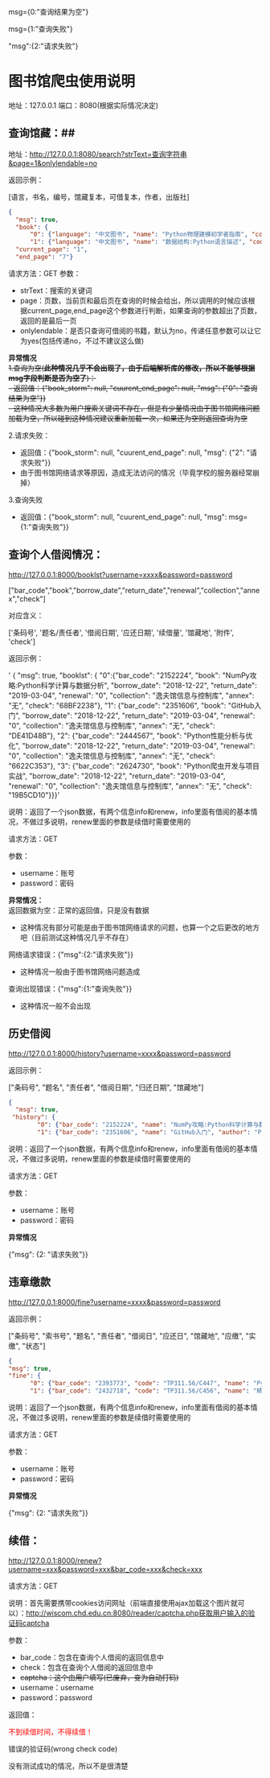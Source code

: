 msg={0:"查询结果为空"}

msg={1:"查询失败"}

"msg":{2:"请求失败"}

# 图书馆爬虫使用说明 #
地址：127.0.0.1
端口：8080(根据实际情况决定)

## 查询馆藏：##
地址：http://127.0.0.1:8080/search?strText=查询字符串&page=1&onlylendable=no

返回示例：

[语言，书名，编号，馆藏复本，可借复本，作者，出版社]

```json
{
  "msg": true, 
  "book": {
      "0": {"language": "中文图书", "name": "Python物理建模初学者指南", "code": "TP311.56/C609", "collection_number": "3", "lendable_number": "2", "author": "(美)JesseM.Kinder,(美)PhilipNelson著", "publish_hose": "人民邮电出版社2017"}, 
      "1": {"language": "中文图书", "name": "数据结构:Python语言描述", "code": "TP311.56/C608", "collection_number": "5", "lendable_number": "1", "author": "张光河主编", "publish_hose": "人民邮电出版社2018"}, "2": {"language": "中文图书", "name": "Python与有限元:基于Python编程的有限元分析及应用扩展", "code": "O241.82-39/C103", "collection_number": "5", "lendable_number": "3", "author": "裴尧尧...[等]著", "publish_hose": "中国水利水电出版社2017"}, "3": {"language": "中文图书", "name": "Python应用开发实战", "code": "TP311.56/C606", "collection_number": "5", "lendable_number": "2", "author": "(美)尼纳德·萨斯叶著", "publish_hose": "人民邮电出版社2018"}, "4": {"language": "中文图书", "name": "Python设计模式", "code": "TP311.56/C604", "collection_number": "5", "lendable_number": "4", "author": "(印)ChetanGiridhar著", "publish_hose": "人民邮电出版社2017"}, "5": {"language": "中文图书", "name": "Python数据分析基础", "code": "TP311.56/C605", "collection_number": "5", "lendable_number": "1", "author": "余本国编著", "publish_hose": "清华大学出版社2017"}, "6": {"language": "中文图书", "name": "Python数据可视化之matplotlib实践", "code": "TP311.56/C600", "collection_number": "5", "lendable_number": "2", "author": "刘大成著", "publish_hose": "电子工业出版社2018"}, "7": {"language": "中文图书", "name": "Python网络数据爬取及分析从入门到精通,分析篇", "code": "TP311.56/C581/2", "collection_number": "5", "lendable_number": "1", "author": "杨秀璋，颜娜编著", "publish_hose": "北京航空航天大学出版社2018"}, "8": {"language": "中文图书", "name": "Python核心编程", "code": "TP311.56/C470", "collection_number": "6", "lendable_number": "1", "author": "(美)WesleyChun著", "publish_hose": "人民邮电出版社2016"}, "9": {"language": "中文图书", "name": "Python深度学习实战:75个有关神经网络建模、强化学习与迁移学习的解决方案:over75practicalrecipeso", "code": "TP311.56/C580", "collection_number": "5", "lendable_number": "1", "author": "(荷)英德拉·丹·巴克著", "publish_hose": "机械工业出版社2018"}, "10": {"language": "中文图书", "name": "Python3爬虫、数据清洗与可视化实战", "code": "TP311.56/C589", "collection_number": "5", "lendable_number": "1", "author": "零一,韩要宾,黄园园著", "publish_hose": "电子工业出版社2018"}, "11": {"language": "中文图书", "name": "Python程序设计基础", "code": "TP311.56/C579", "collection_number": "5", "lendable_number": "1", "author": "虞歌主编", "publish_hose": "中国铁道出版社2018"}, "12": {"language": "中文图书", "name": "Python编程基础", "code": "TP311.56/C582", "collection_number": "5", "lendable_number": "1", "author": "张健,张良均主编", "publish_hose": "人民邮电出版社2018"}, "13": {"language": "中文图书", "name": "Python数据分析入门:从数据获取到可视化", "code": "TP311.56/C592", "collection_number": "5", "lendable_number": "1", "author": "沈祥壮著", "publish_hose": "电子工业出版社2018"}, "14": {"language": "中文图书", "name": "Python微控制器编程从零开始:使用MicroPython", "code": "TP311.56/C587", "collection_number": "5", "lendable_number": "3", "author": "(美)唐纳德·诺里斯著", "publish_hose": "清华大学出版社2018"}, "15": {"language": "中文图书", "name": "Python网络编程:Linux", "code": "TP316.89/C291", "collection_number": "5", "lendable_number": "4", "author": "赵宏,包广斌,马栋林编著", "publish_hose": "清华大学出版社2018"}, "16": {"language": "中文图书", "name": "深入浅出Python机器学习", "code": "TP311.56/C596", "collection_number": "5", "lendable_number": "1", "author": "段小手著", "publish_hose": "清华大学出版社2018"}, "17": {"language": "中文图书", "name": "Python数据可视化编程实战", "code": "TP311.56/C447(2018)", "collection_number": "5", "lendable_number": "2", "author": "(爱尔兰)伊戈尔·米洛瓦诺维奇,(法)迪米特里·富雷斯,(意)朱塞佩·韦蒂格利著", "publish_hose": "人民邮电出版社2018"}, "18": {"language": "中文图书", "name": "Python网络数据爬取及分析从入门到精通,爬取篇", "code": "TP311.56/C581/1", "collection_number": "5", "lendable_number": "1", "author": "杨秀璋,颜娜编著", "publish_hose": "北京航空航天大学出版社2018"}, "19": {"language": "中文图书", "name": "Python机器学习基础教程", "code": "TP311.56/C597", "collection_number": "5", "lendable_number": "3", "author": "(德)AndreasC.Muller,(美)SarahGuido著", "publish_hose": "人民邮电出版社2018"}}, 
  "current_page": "1", 
  "end_page": "7"}
```

请求方法：GET
参数：
- strText：搜索的关键词
- page：页数，当前页和最后页在查询的时候会给出，所以调用的时候应该根据current_page,end_page这个参数进行判断，如果查询的参数超出了页数，返回的是最后一页
- onlylendable：是否只查询可借阅的书籍，默认为no，传递任意参数可以让它为yes(包括传递no，不过不建议这么做)

**异常情况**  
~~1.查询为空(**此种情况几乎不会出现了，由于后端解析库的修改，所以不能够根据msg字段判断是否为空了**)：~~  
~~- 返回值：{"book_storm": null, "cuurent_end_page": null, "msg": {"0": "查询结果为空"}}~~   
~~- 这种情况大多数为用户搜索关键词不存在，但是有少量情况由于图书馆网络问题加载为空，所以碰到这种情况建议重新加载一次，如果还为空则返回查询为空~~

2.请求失败：  
- 返回值：{"book_storm": null, "cuurent_end_page": null, "msg": {"2": "请求失败"}}  
- 由于图书馆网络请求等原因，造成无法访问的情况（毕竟学校的服务器经常崩掉）  

3.查询失败
- 返回值：{"book_storm": null, "cuurent_end_page": null, "msg": msg={1:"查询失败"}}


## 查询个人借阅情况： ##
http://127.0.0.1:8000/booklst?username=xxxx&password=password

["bar_code","book","borrow_date","return_date","renewal","collection","annex","check"]

对应含义：

['条码号', '题名/责任者', '借阅日期', '应还日期', '续借量', '馆藏地', '附件', 'check']

返回示例：

'
{
    "msg": true, 
    "booklst": 
        {
        "0":{"bar_code": "2152224", "book": "NumPy攻略:Python科学计算与数据分析", "borrow_date": "2018-12-22", "return_date": "2019-03-04", "renewal": "0", "collection": "逸夫馆信息与控制库", "annex": "无", "check": "68BF2238"}, 
        "1": {"bar_code": "2351606", "book": "GitHub入门", "borrow_date": "2018-12-22", "return_date": "2019-03-04", "renewal": "0", "collection": "逸夫馆信息与控制库", "annex": "无", "check": "DE41D48B"}, "2": {"bar_code": "2444567", "book": "Python性能分析与优化", "borrow_date": "2018-12-22", "return_date": "2019-03-04", "renewal": "0", "collection": "逸夫馆信息与控制库", "annex": "无", "check": "6622C353"}, "3": {"bar_code": "2624730", "book": "Python爬虫开发与项目实战", "borrow_date": "2018-12-22", "return_date": "2019-03-04", "renewal": "0", "collection": "逸夫馆信息与控制库", "annex": "无", "check": "19B5CD10"}}}'

说明：返回了一个json数据，有两个信息info和renew，info里面有借阅的基本情况，不做过多说明，renew里面的参数是续借时需要使用的

请求方法：GET

参数：
- username：账号
- password：密码

**异常情况：**  
返回数据为空：正常的返回值，只是没有数据
- 这种情况有部分可能是由于图书馆网络请求的问题，也算一个之后更改的地方吧（目前测试这种情况几乎不存在）

网络请求错误：{"msg":{2:"请求失败"}}
- 这种情况一般由于图书馆网络问题造成

查询出现错误：{"msg":{1:"查询失败"}}
- 这种情况一般不会出现

## 历史借阅 ##
http://127.0.0.1:8000/history?username=xxxx&password=password

返回示例：

["条码号", "题名", "责任者", "借阅日期", "归还日期", "馆藏地"]

```json
{
  "msg": true, 
 "history": {
        "0": {"bar_code": "2152224", "name": "NumPy攻略:Python科学计算与数据分析", "author": "(印尼) Ivan Idris著", "borrow_date": "2018-11-19", "return_date": "2018-12-22", "collection": "逸夫馆信息与控制库"}, 
        "1": {"bar_code": "2351606", "name": "GitHub入门", "author": "Peter Bell, Brent Beer著", "borrow_date": "2018-11-19", "return_date": "2018-12-22", "collection": "逸夫馆信息与控制库"}, "2": {"bar_code": "2444567", "name": "Python性能分析与优化", "author": "(乌拉圭) Fernando Doglio著", "borrow_date": "2018-11-19", "return_date": "2018-12-22", "collection": "逸夫馆信息与控制库"}, "3": {"bar_code": "2624730", "name": "Python爬虫开发与项目实战", "author": "范传辉编著", "borrow_date": "2018-11-19", "return_date": "2018-12-22", "collection": "逸夫馆信息与控制库"}, "4": {"bar_code": "2444556", "name": "Python数据分析实战", "author": "(意) Fabio Nelli著", "borrow_date": "2018-10-17", "return_date": "2018-10-24", "collection": "逸夫馆信息与控制库"}, "5": {"bar_code": "2432719", "name": "精通Python设计模式", "author": "(荷) Sakis Kasampalis著", "borrow_date": "2018-10-17", "return_date": "2018-11-19", "collection": "逸夫馆信息与控制库"}, "6": {"bar_code": "1472812", "name": "UNIX网络编程,套接口API", "author": "(美) W. Richard Stevens, Bill Fenner, Andrew M. Rudoff著", "borrow_date": "2018-09-03", "return_date": "2018-10-24", "collection": "逸夫馆信息与控制库"}, "7": {"bar_code": "2189351", "name": "编写高质量代码:改善Python程序的91个建议:91 suggestions to improve your Python program", "author": "张颖, 赖勇浩著", "borrow_date": "2018-09-03", "return_date": "2018-10-24", "collection": "逸夫馆信息与控制库"}, "8": {"bar_code": "2578219", "name": "Python数据分析实战", "author": "(印)伊凡·伊德里斯(Ivan Idris)著", "borrow_date": "2018-09-03", "return_date": "2018-11-19", "collection": "逸夫馆信息与控制库"}, "9": {"bar_code": "2624672", "name": "Python机器学习", "author": "(美) 塞巴斯蒂安·拉施卡著", "borrow_date": "2018-09-03", "return_date": "2018-10-24", "collection": "逸夫馆信息与控制库"}, "10": {"bar_code": "2573612", "name": "Python程序设计与算法基础教程", "author": "江红，余青松主编", "borrow_date": "2018-07-01", "return_date": "2018-09-03", "collection": "逸夫馆信息与控制库"}, "11": {"bar_code": "2393773", "name": "Python数据可视化编程实战", "author": "(爱尔兰) Igor Milovanovic著", "borrow_date": "2018-07-01", "return_date": "2018-09-03", "collection": "逸夫馆信息与控制库"}, "12": {"bar_code": "2229988", "name": "HTML 5和CSS 3编程从基础到应用", "author": "祝红涛, 赵喜来编著", "borrow_date": "2018-05-21", "return_date": "2018-06-30", "collection": "逸夫馆信息与控制库"}, "13": {"bar_code": "2606263", "name": "Selenium自动化测试之道", "author": "Ping++测试团队编著", "borrow_date": "2018-05-21", "return_date": "2018-07-13", "collection": "逸夫馆信息与控制库"}, "14": {"bar_code": "2529015", "name": "Django开发宝典", "author": "王友钊, 黄静编著", "borrow_date": "2018-05-21", "return_date": "2018-06-30", "collection": "逸夫馆信息与控制库"}, "15": {"bar_code": "2189351", "name": "编写高质量代码:改善Python程序的91个建议:91 suggestions to improve your Python program", "author": "张颖, 赖勇浩著", "borrow_date": "2018-05-21", "return_date": "2018-07-13", "collection": "逸夫馆信息与控制库"}, "16": {"bar_code": "2391256", "name": "JavaScript+jQuery程序开发实用教程", "author": "李雨亭, 吕婕, 王泽璘编著", "borrow_date": "2018-05-21", "return_date": "2018-06-30", "collection": "逸夫馆信息与控制库"}, "17": {"bar_code": "2216608", "name": "Python计算机视觉编程", "author": "(美) Jan Erik Solem著", "borrow_date": "2018-05-21", "return_date": "2018-07-13", "collection": "逸夫馆信息与控制库"}, "18": {"bar_code": "2152224", "name": "NumPy攻略:Python科学计算与数据分析", "author": "(印尼) Ivan Idris著", "borrow_date": "2018-03-28", "return_date": "2018-05-20", "collection": "逸夫馆信息与控制库"}, "19": {"bar_code": "2444557", "name": "Python数据分析实战", "author": "(意) Fabio Nelli著", "borrow_date": "2018-03-28", "return_date": "2018-05-20", "collection": "逸夫馆信息与控制库"}}}
```
说明：返回了一个json数据，有两个信息info和renew，info里面有借阅的基本情况，不做过多说明，renew里面的参数是续借时需要使用的

请求方法：GET

参数：
- username：账号
- password：密码

**异常情况**

{"msg": {2: "请求失败"}}


## 违章缴款 ##
http://127.0.0.1:8000/fine?username=xxxx&password=password

返回示例：

["条码号", "索书号", "题名", "责任者", "借阅日", "应还日", "馆藏地", "应缴", "实缴", "状态"]

```json
{
"msg": true, 
"fine": {
      "0": {"bar_code": "2393773", "code": "TP311.56/C447", "name": "Python数据可视化编程实战", "author": "(爱尔兰) Igor Milovanovic著", "borrow_date": "2018-03-11", "return_date": "2018-05-10", "collection": "逸夫馆信息与控制库", "pay": "0.50", "real_pay": "0.50", "status": "处理完毕"}, 
      "1": {"bar_code": "2432718", "code": "TP311.56/C456", "name": "精通Python设计模式", "author": "(荷) Sakis Kasampalis著", "borrow_date": "2018-03-11", "return_date": "2018-05-10", "collection": "逸夫馆信息与控制库", "pay": "0.50", "real_pay": "0.50", "status": "处理完毕"}, "2": {"bar_code": "2503752", "code": "TP311.56/C493", "name": "Python数据科学指南", "author": "(印度) Gopi Subramanian著", "borrow_date": "2018-03-11", "return_date": "2018-05-10", "collection": "逸夫馆信息与控制库", "pay": "0.50", "real_pay": "0.50", "status": "处理完毕"}, "3": {"bar_code": "2578219", "code": "TP311.56/C508", "name": "Python数据分析实战", "author": "(印)伊凡·伊德里斯(Ivan Idris)著", "borrow_date": "2018-09-03", "return_date": "2018-11-02", "collection": "逸夫馆信息与控制库", "pay": "0.85", "real_pay": "0.80", "status": "处理完毕"}}}
```
说明：返回了一个json数据，有两个信息info和renew，info里面有借阅的基本情况，不做过多说明，renew里面的参数是续借时需要使用的

请求方法：GET

参数：
- username：账号
- password：密码

**异常情况**

{"msg": {2: "请求失败"}}

## 续借： ##
http://127.0.0.1:8000/renew?username=xxx&password=xxx&bar_code=xxx&check=xxx

请求方法：GET  

说明：首先需要携带cookies访问网址（前端直接使用ajax加载这个图片就可以）：http://wiscom.chd.edu.cn:8080/reader/captcha.php获取用户输入的验证码captcha

参数：
- bar_code：包含在查询个人借阅的返回信息中  
- check：包含在查询个人借阅的返回信息中  
- ~~captcha：这个由用户填写(已废弃，变为自动打码)~~  
- username：username 
- password：password

返回值：  

<font color=red>不到续借时间，不得续借！</font>

错误的验证码(wrong check code)

没有测试成功的情况，所以不是很清楚


